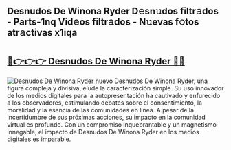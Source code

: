 ## Desnudos De Winona Ryder D𝚎sn𝚞dos filtr𝚊dos - Parts-1nq Vid𝚎os filtr𝚊dos - N𝚞evas f𝚘tos atr𝚊ctivas x1iqa

# <h2><a href="http://mba3nx.tromn.icu/?c=Desnudos+De+Winona+Ryder">🔗👉👉👉 Desnudos De Winona Ryder 🔗🔗</a></h2>

[![Desnudos De Winona Ryder nuevo](https://i.imgur.com/pEAQMta.gif)](http://mba3nx.tromn.icu/?c=Desnudos+De+Winona+Ryder)
Desnudos De Winona Ryder, una figura compleja y divisiva, elude la caracterización simple. Su uso innovador de los medios digitales para la autopresentación ha cautivado y enfurecido a los observadores, estimulando debates sobre el consentimiento, la moralidad y la esencia de las comunidades en línea. A pesar de la incertidumbre de sus próximas acciones, su impacto en la comunidad virtual es profundo. Con un compromiso inquebrantable y un magnetismo innegable, el impacto de Desnudos De Winona Ryder en los medios digitales es imparable.
